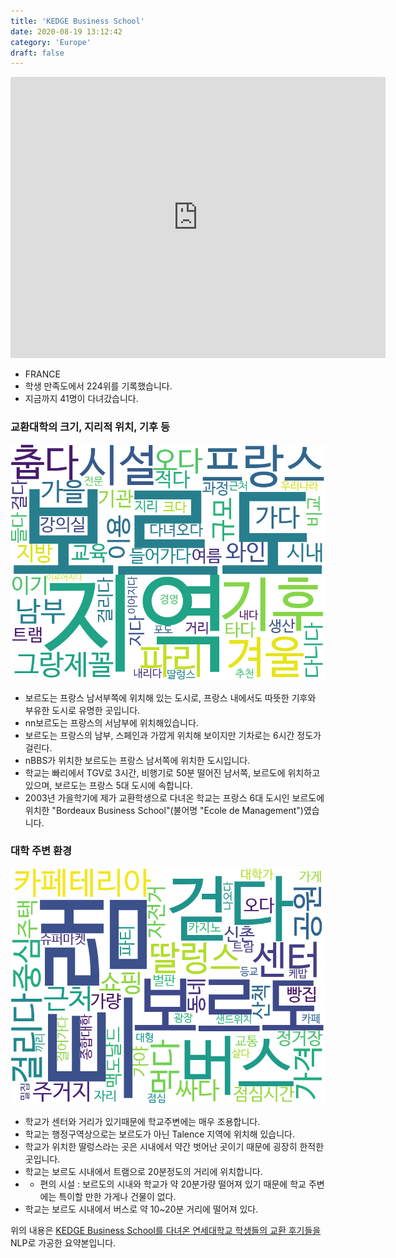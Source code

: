 ```yaml
---
title: 'KEDGE Business School'
date: 2020-08-19 13:12:42
category: 'Europe'
draft: false
---
```


<iframe
width="600"
height="450"
frameborder="0" style="border:0"
src="https://www.google.com/maps/embed/v1/place?key=AIzaSyC9e1AME-pVmWC4hBpFdu5S4dKzyepa3HQ&q=KEDGE+Business+School&center=44.7964981,-0.6020615&zoom=14" allowfullscreen>
</iframe>


* FRANCE
* 학생 만족도에서 224위를 기록했습니다.
* 지금까지 41명이 다녀갔습니다. 

### 교환대학의 크기, 지리적 위치, 기후 등

![gen_info-WordCloud](../univ_wordclouds_okt/gen_info/FR000002_gen_info_okt.png)

* 보르도는 프랑스 남서부쪽에 위치해 있는 도시로, 프랑스 내에서도 따뜻한 기후와 부유한 도시로 유명한 곳입니다.
* nn보르도는 프랑스의 서남부에 위치해있습니다.
* 보르도는 프랑스의 남부, 스페인과 가깝게 위치해 보이지만 기차로는 6시간 정도가 걸린다.
* nBBS가 위치한 보르도는 프랑스 남서쪽에 위치한 도시입니다.
* 학교는 빠리에서 TGV로 3시간, 비행기로 50분 떨어진 남서쪽, 보르도에 위치하고 있으며, 보르도는 프랑스 5대 도시에 속합니다.
* 2003년 가을학기에 제가 교환학생으로 다녀온 학교는 프랑스 6대 도시인 보르도에 위치한 "Bordeaux Business School"(불어명 "Ecole de Management")였습니다.


### 대학 주변 환경

![env_info-WordCloud](../univ_wordclouds_okt/env_info/FR000002_env_info_okt.png)

* 학교가 센터와 거리가 있기때문에 학교주변에는 매우 조용합니다.
* 학교는 행정구역상으로는 보르도가 아닌 Talence 지역에 위치해 있습니다.
* 학교가 위치한 딸렁스라는 곳은 시내에서 약간 벗어난 곳이기 때문에 굉장히 한적한 곳입니다.
* 학교는 보르도 시내에서 트램으로 20분정도의 거리에 위치합니다.
* - 편의 시설 : 보르도의 시내와 학교가 약 20분가량 떨어져 있기 때문에 학교 주변에는 특이할 만한 가게나 건물이 없다.
* 학교는 보르도 시내에서 버스로 약 10~20분 거리에 떨어져 있다.


위의 내용은 [KEDGE Business School를 다녀온 연세대학교 학생들의 교환 후기들을](http://oia.yonsei.ac.kr/partner/expReport.asp?ucode=FR000002&bgbn=A) NLP로 가공한 요약본입니다. 
